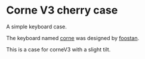# Corne V3 cherry case


A simple keyboard case.

The keyboard named [corne](https://github.com/foostan/crkbd/tree/main) was designed by [foostan](https://github.com/foostan).

This is a case for corneV3 with a slight tilt.
